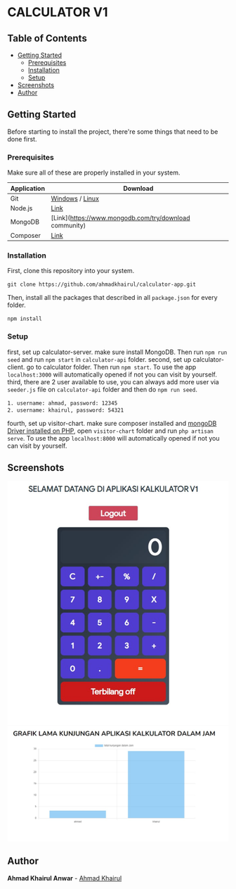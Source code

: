 # CALCULATOR V1

## Table of Contents

- [Getting Started](#getting-started)
  - [Prerequisites](#prerequisites)
  - [Installation](#installation)
  - [Setup](#Setup)
- [Screenshots](#screenshots)
- [Author](#author)

## Getting Started

Before starting to install the project, there're some things that need to be done first.

### Prerequisites

Make sure all of these are properly installed in your system.

| Application  | Download                                                                            |
| ------------ | ----------------------------------------------------------------------------------- |
| Git          | [Windows](https://gitforwindows.org/) / [Linux](https://git-scm.com/download/linux) |
| Node.js      | [Link](https://nodejs.org/en/download/)                                             |
| MongoDB      | [Link](https://www.mongodb.com/try/download community)                              |
| Composer     | [Link](https://getcomposer.org/)                                                    |

### Installation

First, clone this repository into your system.

```
git clone https://github.com/ahmadkhairul/calculator-app.git
```

Then, install all the packages that described in all `package.json` for every folder.

```
npm install
```

### Setup

first, set up calculator-server. make sure install MongoDB. Then run `npm run seed` and run `npm start` in `calculator-api` folder.
second, set up calculator-client. go to calculator folder. Then run `npm start`. To use the app `localhost:3000` will automatically opened if not you can visit by yourself.
third, there are 2 user available to use, you can always add more user via `seeder.js` file on `calculator-api` folder and then do `npm run seed`.

```
1. username: ahmad, password: 12345
2. username: khairul, password: 54321
```

fourth, set up visitor-chart. make sure composer installed and [mongoDB Driver installed on PHP](https://www.opentechguides.com/how-to/article/php/114/laravel-mongodb-config.html), open `visitor-chart` folder and run `php artisan serve`. To use the app `localhost:8000` will automatically opened if not you can visit by yourself.

## Screenshots

<img src="ss.jpg" />
<img src="ss-2.jpg" />

## Author

**Ahmad Khairul Anwar** - [Ahmad Khairul](https://github.com/ahmadkhairul)
